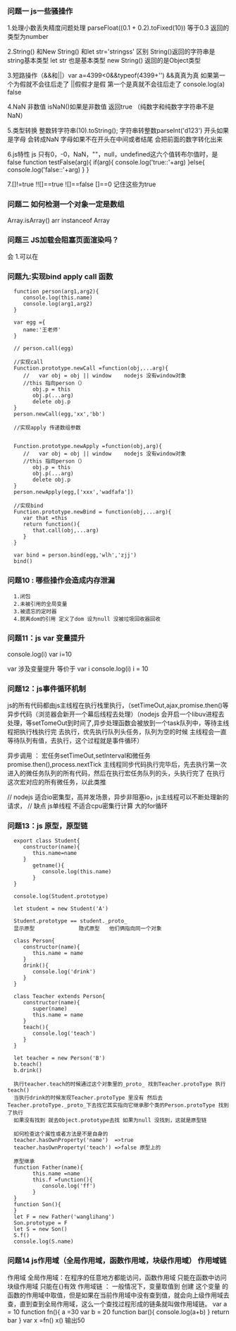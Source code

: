 ### 问题一 js一些骚操作
   1.处理小数丢失精度问题处理
   parseFloat((0.1 + 0.2).toFixed(10))  等于0.3 返回的类型为number

   2.String() 和New String() 和let str='stringss' 区别
   String()返回的字符串是string基本类型 
   let str 也是基本类型
   new String() 返回的是Object类型
   
   3.短路操作（&&和||）var a=4399<0&&typeof(4399+'')  &&真真为真 如果第一个为假就不会往后走了 ||假假才是假 第一个是真就不会往后走了
      console.log(a) false

   4.NaN 非数值  isNaN()如果是非数值 返回true （纯数字和纯数字字符串不是NaN）

   5.类型转换 整数转字符串(10).toString();  字符串转整数parseInt('d123') 开头如果是字母 会转成NaN 字母如果不在开头在中间或者结尾 会把前面的数字转化出来

   6.js特性  js 只有0，-0，NaN，""，null，undefined这六个值转布尔值时，是false
         function testFalse(arg){
         if(arg){
               console.log('true::'+arg)
         }else{
               console.log('false::'+arg)
         }
      }

   7.[]!=true  !![]==true ![]==false  []==0  记住这些为true

### 问题二 如何检测一个对象一定是数组
   Array.isArray()
   arr instanceof Array
### 问题三 JS加载会阻塞页面渲染吗？
   会 1.可以在<script defer src=""> defer 不会阻塞页面渲染，异步加载，等到页面加载完立即执行
      2.可以在<script async src=""> async 不会阻塞页面渲染，异步加载，脚本加载完立即执行
### 问题四 通过new操作符调用构造函数，会经历哪些阶段？
    1、创建一个新的对象；
    2、链接到原型；
    3、将构造函数的this指向这个新对象，执行构造函数的代码，为这个对象添加属性，方法等；
    4、返回新对象。
### 问题五 js模块化
   require/exports	2009年	CommonJS  应用nodejs
   import/export	2015年	ECMAScript2015（ES6）应用前端js
   原生浏览器不支持 require/exports，可使用支持 CommonJS 模块规范的 Browsersify、webpack 等打包工具，它们会将 require/exports 转换成能在浏览器使用的代码。
   import/export 在浏览器中无法直接使用，会跨域，可以借助webpack打包
### 问题六 js深浅拷贝

   浅拷贝 在堆内存开辟一块新空间  新对象的改变 会影响到源对象的引用类型值（因为拷贝了源对象的引用 新对象源对象还指向一块内存），不会影响到基本类型值
   var person ={
      name:"wanglihang",
      value:['18','年轻']
   }
   function qian(obj){
      var newObj ={}
      for(let index in obj){
         if(obj.hasOwnProperty(index)){
               newObj[index]=obj[index]
         }
         
      }
      return newObj
   }

   let person1 = qian(person)
   person1.name="abc"
   person1.value[0]=25
   console.log(person)
   console.log(person1)
   ··············································································································································
   附值
   浅拷贝 和附值的区别是 在堆内存新开辟一块空间 新对象和源对象共用那块堆内存 新对象改变 源对象基本类型 和引用类型 都会被改变

   var person ={
      name:"wa 
   }

   let person2 = person
   person2.name="xiaozhang"
   person2.value[0]=22
   console.log(person)
   console.log(person2)
   ··············································································································································
   深拷贝 新对象的改变 不会影响到源对象 基于递归拷贝

   var person ={
      name:"wanglihang",
      value:['18','年轻']
   }
   function qian(obj){
      var newObj ={}
      for(let index in obj){
         if(obj.hasOwnProperty(index)){
               newObj[index]=qian(obj[index])
         }
         
      }
      return newObj
   }

   let person1 = qian(person)
   person1.name="abc"
   person1.value[0]=25
   console.log(person)
   console.log(person1)
   var a = [{a: 'aaaaa'}]

   function copy2(obj) {
      return JSON.parse(JSON.stringify(obj))
   }
   var b = copy2(a)
   console.log(a, b)
   b[0].a = 'bbbbb'
   console.log(a, b)

### 问题七 闭包

闭包形成一个不被销毁的变量作用域空间 obj不会被垃圾回收器回收  此例子为闭包形成的单例模式
function single(){
    var obj={name:'wanglihang'}
    return function(){
        return obj
    }
}

aa= single()
bb= single()
console.log(aa())
console.log(bb())

 ### 问题八 js防抖节流函数
 防抖
   <!DOCTYPE html>
<html lang="en">
<head>
    <meta charset="UTF-8">
    <meta http-equiv="X-UA-Compatible" content="IE=edge">
    <meta name="viewport" content="width=device-width, initial-scale=1.0">
    <title>Document</title>
</head>
<body>
    <button id="btn">你一直点我,突然不点了，到了2s我就去触发函数</button></button>
    <script>
        function thro(cb, delay) {
            let timer
            return function () {
                clearTimeout(timer)
                timer = setTimeout(function () {
                    cb()
                }, delay)
            }
        }

        function handle(e) {
            console.log("123456")
        }
        var btn = document.getElementById('btn')
        btn.addEventListener("click", thro(handle, 2000));
    </script>
</body>
</html>

节流
<!DOCTYPE html>
<html lang="en">
<head>
    <meta charset="UTF-8">
    <meta http-equiv="X-UA-Compatible" content="IE=edge">
    <meta name="viewport" content="width=device-width, initial-scale=1.0">
    <title>Document</title>
</head>
<body>
    <button id="btn">不管点几次2s只执行一次处理函数</button>
    <script>
        function thro(cb,delay){
            let timer
            return function(){
                if(!timer){
                    timer = setTimeout(function(){
                        cb()
                        timer=null
                    },delay) 
                } 
            }
        }
        function handle(e){
            console.log("123456")
        }
         var btn = document.getElementById('btn')
         btn.addEventListener("click", thro(handle,2000));
    </script>
</body>
</html>

### 问题九:实现bind apply call 函数

      function person(arg1,arg2){
         console.log(this.name)
         console.log(arg1,arg2)
      }

      var egg ={
         name:'王老师'
      }

      // person.call(egg)

      //实现call
      Function.prototype.newCall =function(obj,...arg){
         //   var obj = obj || window    nodejs 没有window对象
         //this 指向person（）
            obj.p = this
            obj.p(...arg)
            delete obj.p
      }
      person.newCall(egg,'xx','bb')

      //实现apply 传递数组参数


      Function.prototype.newApply =function(obj,arg){
         //   var obj = obj || window    nodejs 没有window对象
         //this 指向person（）
            obj.p = this
            obj.p(...arg)
            delete obj.p
      }
      person.newApply(egg,['xxx','wadfafa'])

      //实现bind
      Function.prototype.newBind = function(obj,...arg){
         var that =this
         return function(){
            that.call(obj,...arg)
         }
      }

      var bind = person.bind(egg,'wlh','zjj')
      bind()

### 问题10 : 哪些操作会造成内存泄漏 
      1.闭包
      2.未被引用的全局变量
      3.被遗忘的定时器
      4.脱离dom的引用 定义了dom 设为null 没被垃圾回收器回收

### 问题11：js var 变量提升
   console.log(i)
   var i=10

   var 涉及变量提升 等价于 var i   console.log(i)  i = 10 

### 问题12：js事件循环机制

 js的所有代码都由js主线程在执行栈里执行，（setTimeOut,ajax,promise.then()等异步代码（浏览器会新开一个幕后线程去处理）（nodejs 会开启一个libuv进程去处理，等setTomeOut到时间了,异步处理函数会被放到一个task队列中，等待主线程把执行栈执行完 去执行，优先执行队列头任务，队列为空的时候 主线程会一直等待队列有值，去执行，这个过程就是事件循环）

异步调用 ： 宏任务setTimeOut,setInterval和微任务promise.then(),process.nextTick  主线程同步代码执行完毕后，先去执行第一次进入的微任务队列的所有代码，然后在执行宏任务队列的头，头执行完了
 在执行这次宏对应的所有微任务，以此类推

// nodejs 适合io密集型，高并发场景，异步非阻塞io，js主线程可以不断处理新的请求，
// 缺点 js单线程 不适合cpu密集行计算 大的for循环  

### 问题13：js 原型，原型链
      export class Student{
         constructor(name){
            this.name=name
         }
            getname(){
               console.log(this.name)
            }
      }

      console.log(Student.prototype)

      let student = new Student('A')

      Student.prototype == student._proto_
      显示原型              隐式原型   他们俩指向同一个对象

      class Person{
         constructor(name){
            this.name = name
         }
         drink(){
            console.log('drink')
         }
      }

      class Teacher extends Person{
         constructor(name){
            super(name)
            this.name = name
         }
         teach(){
            console.log('teach')
         }
      }

      let teacher = new Person('B')
      b.teach()
      b.drink()

      执行teacher.teach的时候通过这个对象里的_proto_ 找到Teacher.protoType 执行teach()
      当执行drink的时候发现Teacher.protoType 里没有 然后去 Teacher.protoType._proto_下去找它其实指向它继承那个类的Person.protoType 找到了执行 
      如果没有找到 就去Object.prototype去找 如果为null 没找到，这就是原型链

      如何检查这个属性或者方法是不是自身的
      teacher.hasOwnProperty('name')  =>true
      teacher.hasOwnProperty('teach') =>false 原型上的

      原型继承
      function Father(name){
            this.name =name
            this.f =function(){
               console.log('ff')
            }
      }
      function Son(){
      }
      let F = new Father('wanglihang')
      Son.prototype = F
      let S = new Son()
      S.f()
      console.log(S.name)

### 问题14 js作用域（全局作用域，函数作用域，块级作用域）  作用域链 
   作用域 全局作用域：在程序的任意地方都能访问，函数作用域  只能在函数中访问 块级作用域 只能在{}有效
   作用域链 ： 一般情况下，变量取值到 创建 这个变量 的函数的作用域中取值，但是如果在当前作用域中没有查到值，就会向上级作用域去查，直到查到全局作用域，这么一个查找过程形成的链条就叫做作用域链。
   var a = 10
   function fn(){
      a =30
      var b = 20
      function bar(){
         console.log(a+b)
      }
      return bar
   }
   var x =fn()
   x()  输出50